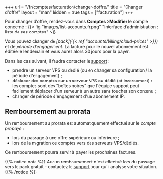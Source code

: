 +++
url = "/fr/comptes/facturation/changer-doffre/"
title = "Changer d'offre"
layout = "man"
hidden = true
tags = ["facturation"]
+++

Pour changer d'offre, rendez-vous dans **Comptes >Modifier** le compte concerné :
{{< fig "images/list-accounts.fr.png" "Interface d'administration : liste de ses comptes" >}}

Vous pouvez changer de _[pack]({{< ref "accounts/billing/cloud-prices" >}})_ et de _période d'engagement_. La facture pour le nouvel abonnement est éditée le lendemain et vous aurez alors 30 jours pour la payer.

Dans les cas suivant, il faudra contacter le [support](https://admin.alwaysdata.com/support/add/) :

- prendre un serveur VPS ou dédié (ou en changer sa configuration / la période d'engagement) ;
- déplacer des comptes sur un serveur VPS ou dédié (et inversement) : les comptes sont des "boîtes noires" que l'équipe support peut facilement déplacer d'un serveur à un autre sans toucher son contenu ;
- changer de période d'engagement d'un abonnement IP.

## Remboursement au prorata

Un remboursement au prorata est automatiquement effectué sur le _compte prépayé_ :

- lors du passage à une offre supérieure ou inférieure ;
- lors de la migration de comptes vers des serveurs VPS/dédiés.

Ce remboursement pourra servir à payer les prochaines factures.

{{% notice note %}}
Aucun remboursement n'est effectué lors du passage vers le pack gratuit - contactez le [support](https://admin.alwaysdata.com/support/add/) pour qu'il analyse votre situation.
{{% /notice %}}
